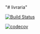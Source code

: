 "# livraria" 

[![Build Status](https://travis-ci.com/moxiss19/livraria.svg?branch=main)](https://travis-ci.com/moxiss19/livraria)

[![codecov](https://codecov.io/gh/moxiss19/livraria/branch/main/graph/badge.svg?token=83DQEJME7W)](https://codecov.io/gh/moxiss19/livraria)
